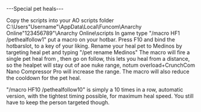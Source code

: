 ---Special pet heals---

Copy the scripts into your AO scripts folder C:\Users\"Username"\AppData\Local\Funcom\Anarchy Online\"123456789"\Anarchy Online\scripts
In game type "/macro HF1 /pethealfollow1"  put a macro on your hotbar.
Press F10 and bind the hotbarslot, to a key of your liking.
Rename your heal pet to Medinos by targeting heal pet and typing "/pet rename Medinos"
The macro will fire a single pet heal from , then go on follow, this lets you heal from a distance, so the healpet will stay out of aoe nuke range, notum overload+CrunchCom Nano Compressor Pro will increase the range. 
The macro will also reduce the cooldown for the pet heal.

"/macro HF10 /pethealfollow10" is simply a 10 times in a row, automatic version, with the tightest timing possible, for maximum heal speed. 
You still have to keep the person targeted though.


